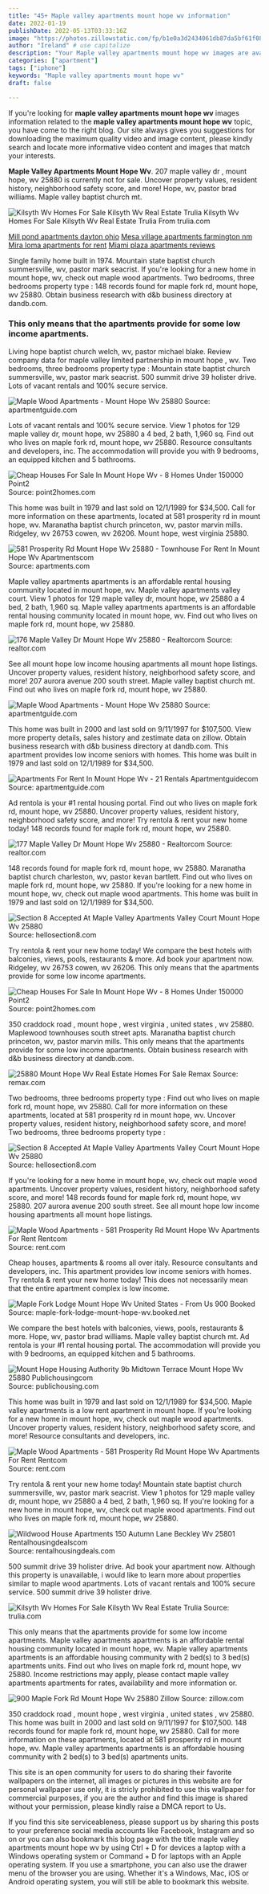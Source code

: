 ```yaml
---
title: "45+ Maple valley apartments mount hope wv information"
date: 2022-01-19
publishDate: 2022-05-13T03:33:16Z
image: "https://photos.zillowstatic.com/fp/b1e0a3d2434061db87da5bf61f08234c-p_e.jpg"
author: "Ireland" # use capitalize
description: "Your Maple valley apartments mount hope wv images are available. Maple valley apartments mount hope wv are a topic that is being searched for and liked by netizens now. You can Find and Download the Maple valley apartments mount hope wv files here. Find and Download all free images."
categories: ["apartment"]
tags: ["iphone"]
keywords: "Maple valley apartments mount hope wv"
draft: false

---
```


If you're looking for **maple valley apartments mount hope wv** images information related to the **maple valley apartments mount hope wv** topic, you have come to the right  blog.  Our site always  gives you  suggestions  for downloading  the maximum  quality video and image  content, please kindly search and locate more informative video content and images  that match your interests.

**Maple Valley Apartments Mount Hope Wv**. 207 maple valley dr , mount hope, wv 25880 is currently not for sale. Uncover property values, resident history, neighborhood safety score, and more! Hope, wv, pastor brad williams. Maple valley baptist church mt.

![Kilsyth Wv Homes For Sale Kilsyth Wv Real Estate Trulia](https://www.trulia.com/pictures/thumbs_5/zillowstatic/fp/d97deff3fc0f67560e19e6f87ce0a785-full.jpg "Kilsyth Wv Homes For Sale Kilsyth Wv Real Estate Trulia")
Kilsyth Wv Homes For Sale Kilsyth Wv Real Estate Trulia From trulia.com

[Mill pond apartments dayton ohio](/mill-pond-apartments-dayton-ohio/)
[Mesa village apartments farmington nm](/mesa-village-apartments-farmington-nm/)
[Mira loma apartments for rent](/mira-loma-apartments-for-rent/)
[Miami plaza apartments reviews](/miami-plaza-apartments-reviews/)

Single family home built in 1974. Mountain state baptist church summersville, wv, pastor mark seacrist. If you&#039;re looking for a new home in mount hope, wv, check out maple wood apartments. Two bedrooms, three bedrooms property type : 148 records found for maple fork rd, mount hope, wv 25880. Obtain business research with d&amp;b business directory at dandb.com.

### This only means that the apartments provide for some low income apartments.

Living hope baptist church welch, wv, pastor michael blake. Review company data for maple valley limited partnership in mount hope , wv. Two bedrooms, three bedrooms property type : Mountain state baptist church summersville, wv, pastor mark seacrist. 500 summit drive 39 holister drive. Lots of vacant rentals and 100% secure service.


![Maple Wood Apartments - Mount Hope Wv 25880](https://rentpath-res.cloudinary.com/$img_current/t_3x2_jpg_xl/f4549987a7755a0c2922f3ab1885d1d7 "Maple Wood Apartments - Mount Hope Wv 25880")
Source: apartmentguide.com

Lots of vacant rentals and 100% secure service. View 1 photos for 129 maple valley dr, mount hope, wv 25880 a 4 bed, 2 bath, 1,960 sq. Find out who lives on maple fork rd, mount hope, wv 25880. Resource consultants and developers, inc. The accommodation will provide you with 9 bedrooms, an equipped kitchen and 5 bathrooms.

![Cheap Houses For Sale In Mount Hope Wv - 8 Homes Under 150000 Point2](https://mediavault.point2.com/p2h/listing/da91/d5bf/3dbb/c111a1743e21b7f24247/nwm_medium.jpg "Cheap Houses For Sale In Mount Hope Wv - 8 Homes Under 150000 Point2")
Source: point2homes.com

This home was built in 1979 and last sold on 12/1/1989 for $34,500. Call for more information on these apartments, located at 581 prosperity rd in mount hope, wv. Maranatha baptist church princeton, wv, pastor marvin mills. Ridgeley, wv 26753 cowen, wv 26206. Mount hope, west virginia 25880.

![581 Prosperity Rd Mount Hope Wv 25880 - Townhouse For Rent In Mount Hope Wv Apartmentscom](https://images1.apartments.com/i2/XrhDUnTed18iWBXuGXP5KwoFh4HqAKMli3ybg4skuJo/117/581-prosperity-rd-mount-hope-wv-building-photo.jpg "581 Prosperity Rd Mount Hope Wv 25880 - Townhouse For Rent In Mount Hope Wv Apartmentscom")
Source: apartments.com

Maple valley apartments apartments is an affordable rental housing community located in mount hope, wv. Maple valley apartments valley court. View 1 photos for 129 maple valley dr, mount hope, wv 25880 a 4 bed, 2 bath, 1,960 sq. Maple valley apartments apartments is an affordable rental housing community located in mount hope, wv. Find out who lives on maple fork rd, mount hope, wv 25880.

![176 Maple Valley Dr Mount Hope Wv 25880 - Realtorcom](https://p.rdcpix.com/v01/le96af741-m1xd-w640_h480_q80.jpg "176 Maple Valley Dr Mount Hope Wv 25880 - Realtorcom")
Source: realtor.com

See all mount hope low income housing apartments all mount hope listings. Uncover property values, resident history, neighborhood safety score, and more! 207 aurora avenue 200 south street. Maple valley baptist church mt. Find out who lives on maple fork rd, mount hope, wv 25880.

![Maple Wood Apartments - Mount Hope Wv 25880](https://rentpath-res.cloudinary.com/$img_current/t_3x2_jpg_xl/8dd5a5a7010a87eeaf03c5268b2bae5f "Maple Wood Apartments - Mount Hope Wv 25880")
Source: apartmentguide.com

This home was built in 2000 and last sold on 9/11/1997 for $107,500. View more property details, sales history and zestimate data on zillow. Obtain business research with d&amp;b business directory at dandb.com. This apartment provides low income seniors with homes. This home was built in 1979 and last sold on 12/1/1989 for $34,500.

![Apartments For Rent In Mount Hope Wv - 21 Rentals Apartmentguidecom](https://rentpath-res.cloudinary.com/w_370,h_370,t_rp,cs_tinysrgb,fl_force_strip,c_fill/e_unsharp_mask:50,q_auto/e0eaee5b3370486c0b661968908a3240 "Apartments For Rent In Mount Hope Wv - 21 Rentals Apartmentguidecom")
Source: apartmentguide.com

Ad rentola is your #1 rental housing portal. Find out who lives on maple fork rd, mount hope, wv 25880. Uncover property values, resident history, neighborhood safety score, and more! Try rentola &amp; rent your new home today! 148 records found for maple fork rd, mount hope, wv 25880.

![177 Maple Valley Dr Mount Hope Wv 25880 - Realtorcom](https://ap.rdcpix.com/28535db366f20414d7d602c1f5b1ae08l-m2105171983xd-w300_h300_q80.jpg "177 Maple Valley Dr Mount Hope Wv 25880 - Realtorcom")
Source: realtor.com

148 records found for maple fork rd, mount hope, wv 25880. Maranatha baptist church charleston, wv, pastor kevan bartlett. Find out who lives on maple fork rd, mount hope, wv 25880. If you&#039;re looking for a new home in mount hope, wv, check out maple wood apartments. This home was built in 1979 and last sold on 12/1/1989 for $34,500.

![Section 8 Accepted At Maple Valley Apartments Valley Court Mount Hope Wv 25880](https://hellosection8.com/images/housing/11/09/06/maplevalleyapartmentsvalleycourtmounthopewv25880-644266.jpg "Section 8 Accepted At Maple Valley Apartments Valley Court Mount Hope Wv 25880")
Source: hellosection8.com

Try rentola &amp; rent your new home today! We compare the best hotels with balconies, views, pools, restaurants &amp; more. Ad book your apartment now. Ridgeley, wv 26753 cowen, wv 26206. This only means that the apartments provide for some low income apartments.

![Cheap Houses For Sale In Mount Hope Wv - 8 Homes Under 150000 Point2](https://mediavault.point2.com/p2h/listing/8d36/46a5/f1bd/f46db81ffcbb3879955a/nwm_medium.jpg "Cheap Houses For Sale In Mount Hope Wv - 8 Homes Under 150000 Point2")
Source: point2homes.com

350 craddock road , mount hope , west virginia , united states , wv 25880. Maplewood townhouses south street apts. Maranatha baptist church princeton, wv, pastor marvin mills. This only means that the apartments provide for some low income apartments. Obtain business research with d&amp;b business directory at dandb.com.

![25880 Mount Hope Wv Real Estate Homes For Sale Remax](https://s3.amazonaws.com/rets-images-bbor/e18bfa26212bcc5b03a9b10be90a5ce9efa45df6-1-medium.jpeg "25880 Mount Hope Wv Real Estate Homes For Sale Remax")
Source: remax.com

Two bedrooms, three bedrooms property type : Find out who lives on maple fork rd, mount hope, wv 25880. Call for more information on these apartments, located at 581 prosperity rd in mount hope, wv. Uncover property values, resident history, neighborhood safety score, and more! Two bedrooms, three bedrooms property type :

![Section 8 Accepted At Maple Valley Apartments Valley Court Mount Hope Wv 25880](https://hellosection8.com/images/housing/11/09/06/maplevalleyapartmentsvalleycourtmounthopewv25880-644263.jpg "Section 8 Accepted At Maple Valley Apartments Valley Court Mount Hope Wv 25880")
Source: hellosection8.com

If you&#039;re looking for a new home in mount hope, wv, check out maple wood apartments. Uncover property values, resident history, neighborhood safety score, and more! 148 records found for maple fork rd, mount hope, wv 25880. 207 aurora avenue 200 south street. See all mount hope low income housing apartments all mount hope listings.

![Maple Wood Apartments - 581 Prosperity Rd Mount Hope Wv Apartments For Rent Rentcom](https://rentpath-res.cloudinary.com/$img_current/t_3x2_jpg_xl/t_unpaid/95bc2a55920a7fbb03926851d8928368 "Maple Wood Apartments - 581 Prosperity Rd Mount Hope Wv Apartments For Rent Rentcom")
Source: rent.com

Cheap houses, apartments &amp; rooms all over italy. Resource consultants and developers, inc. This apartment provides low income seniors with homes. Try rentola &amp; rent your new home today! This does not necessarily mean that the entire apartment complex is low income.

![Maple Fork Lodge Mount Hope Wv United States - From Us 900 Booked](https://p.bookcdn.com/data/Photos/380x250/8102/810226/810226542/Maple-Fork-Lodge-photos-Exterior-Maple-Fork-Lodge.JPEG "Maple Fork Lodge Mount Hope Wv United States - From Us 900 Booked")
Source: maple-fork-lodge-mount-hope-wv.booked.net

We compare the best hotels with balconies, views, pools, restaurants &amp; more. Hope, wv, pastor brad williams. Maple valley baptist church mt. Ad rentola is your #1 rental housing portal. The accommodation will provide you with 9 bedrooms, an equipped kitchen and 5 bathrooms.

![Mount Hope Housing Authority 9b Midtown Terrace Mount Hope Wv 25880 Publichousingcom](https://www.publichousing.com/gallery/168025_dgsbuonl.png "Mount Hope Housing Authority 9b Midtown Terrace Mount Hope Wv 25880 Publichousingcom")
Source: publichousing.com

This home was built in 1979 and last sold on 12/1/1989 for $34,500. Maple valley apartments is a low rent apartment in mount hope. If you&#039;re looking for a new home in mount hope, wv, check out maple wood apartments. Uncover property values, resident history, neighborhood safety score, and more! Resource consultants and developers, inc.

![Maple Wood Apartments - 581 Prosperity Rd Mount Hope Wv Apartments For Rent Rentcom](https://rentpath-res.cloudinary.com/$img_current/t_3x2_jpg_xl/t_unpaid/28af24ea5ea9d837d0a8dac408aa40d6 "Maple Wood Apartments - 581 Prosperity Rd Mount Hope Wv Apartments For Rent Rentcom")
Source: rent.com

Try rentola &amp; rent your new home today! Mountain state baptist church summersville, wv, pastor mark seacrist. View 1 photos for 129 maple valley dr, mount hope, wv 25880 a 4 bed, 2 bath, 1,960 sq. If you&#039;re looking for a new home in mount hope, wv, check out maple wood apartments. Find out who lives on maple fork rd, mount hope, wv 25880.

![Wildwood House Apartments 150 Autumn Lane Beckley Wv 25801 Rentalhousingdealscom](https://www.rentalhousingdeals.com/uploaded/Wildwood%20House.jpg "Wildwood House Apartments 150 Autumn Lane Beckley Wv 25801 Rentalhousingdealscom")
Source: rentalhousingdeals.com

500 summit drive 39 holister drive. Ad book your apartment now. Although this property is unavailable, i would like to learn more about properties similar to maple wood apartments. Lots of vacant rentals and 100% secure service. 500 summit drive 39 holister drive.

![Kilsyth Wv Homes For Sale Kilsyth Wv Real Estate Trulia](https://www.trulia.com/pictures/thumbs_5/zillowstatic/fp/d97deff3fc0f67560e19e6f87ce0a785-full.jpg "Kilsyth Wv Homes For Sale Kilsyth Wv Real Estate Trulia")
Source: trulia.com

This only means that the apartments provide for some low income apartments. Maple valley apartments apartments is an affordable rental housing community located in mount hope, wv. Maple valley apartments apartments is an affordable housing community with 2 bed(s) to 3 bed(s) apartments units. Find out who lives on maple fork rd, mount hope, wv 25880. Income restrictions may apply, please contact maple valley apartments apartments for rates, availability and more information or.

![900 Maple Fork Rd Mount Hope Wv 25880 Zillow](https://photos.zillowstatic.com/fp/b1e0a3d2434061db87da5bf61f08234c-p_e.jpg "900 Maple Fork Rd Mount Hope Wv 25880 Zillow")
Source: zillow.com

350 craddock road , mount hope , west virginia , united states , wv 25880. This home was built in 2000 and last sold on 9/11/1997 for $107,500. 148 records found for maple fork rd, mount hope, wv 25880. Call for more information on these apartments, located at 581 prosperity rd in mount hope, wv. Maple valley apartments apartments is an affordable housing community with 2 bed(s) to 3 bed(s) apartments units.

This site is an open community for users to do sharing their favorite wallpapers on the internet, all images or pictures in this website are for personal wallpaper use only, it is stricly prohibited to use this wallpaper for commercial purposes, if you are the author and find this image is shared without your permission, please kindly raise a DMCA report to Us.

If you find this site serviceableness, please support us by sharing this posts to your preference social media accounts like Facebook, Instagram and so on or you can also bookmark this blog page with the title maple valley apartments mount hope wv by using Ctrl + D for devices a laptop with a Windows operating system or Command + D for laptops with an Apple operating system. If you use a smartphone, you can also use the drawer menu of the browser you are using. Whether it's a Windows, Mac, iOS or Android operating system, you will still be able to bookmark this website.
